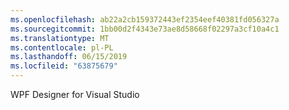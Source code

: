 ```yaml
---
ms.openlocfilehash: ab22a2cb159372443ef2354eef40381fd056327a
ms.sourcegitcommit: 1bb00d2f4343e73ae8d58668f02297a3cf10a4c1
ms.translationtype: MT
ms.contentlocale: pl-PL
ms.lasthandoff: 06/15/2019
ms.locfileid: "63875679"
---
```

WPF Designer for Visual Studio